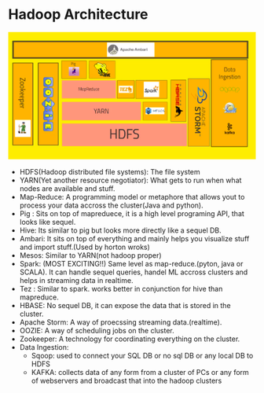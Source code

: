 # Hadoop Architecture 

!["architecture"](./media/architecture.png)

- HDFS(Hadoop distributed file systems): The file system
- YARN(Yet another resource negotiator): What gets to run when what nodes are available and stuff.
- Map-Reduce: A programming model or metaphore that allows yout to process your data accross the cluster(Java and python).
- Pig : Sits on top of mapreduece, it is a high level programing API, that looks like sequel.
- Hive: Its similar to pig but looks more directly like a  sequel DB.
- Ambari: It sits on top of everything and mainly helps you visualize stuff and import stuff.(Used by horton wroks)
- Mesos: Similar to YARN(not hadoop proper)
- Spark: (MOST EXCITING!!) Same level as map-reduce.(pyton, java or SCALA). It can handle sequel queries, handel ML accross clusters and helps in streaming data in realtime.
- Tez : Similar to spark. works better in conjunction for hive than mapreduce.
- HBASE: No sequel DB, it can expose the data that is stored in the cluster.
- Apache Storm:  A way of proecssing streaming data.(realtime).
- OOZIE: A way of scheduling jobs on the cluster.
- Zookeeper: A technology for coordinating everything on the cluster.
- Data Ingestion:
    - Sqoop: used to connect your SQL DB or no sql DB or any local DB to HDFS
    - KAFKA: collects data of any form from a cluster of PCs or any form of webservers and broadcast that into the hadoop clusters